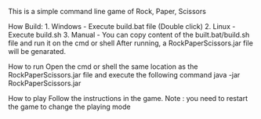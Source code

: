 This is a simple command line game of Rock, Paper, Scissors 

How Build:
	1. Windows - Execute build.bat file (Double click)
	2. Linux - Execute build.sh
	3. Manual - You can copy content of the built.bat/build.sh file and run it on the cmd or shell
After running, a RockPaperScissors.jar file will be genarated. 

How to run
	Open the cmd or shell the same location as the RockPaperScissors.jar file and execute the following command 
	java -jar RockPaperScissors.jar
	
How to play
Follow the instructions in the game. 
Note : you need to restart the game to change the playing mode
